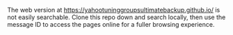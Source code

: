 The web version at https://yahootuninggroupsultimatebackup.github.io/ is not easily searchable. Clone this repo down and search locally, then use the message ID to access the pages online for a fuller browsing experience.
